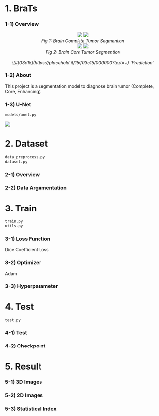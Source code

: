 # 1. BraTs

### 1-1) Overview
<div align="center">
  <img src="https://i.imgur.com/emAFrL1.gif">  <img src="https://i.imgur.com/dGrmh2x.gif">
  <br>
  <em align="center">Fig 1: Brain Complete Tumor Segmention</em>
  <br>
  <img src="https://i.imgur.com/n0WAMwh.gif">  <img src="https://i.imgur.com/PFTwmVb.gif">
  <br>
  <em align="center">Fig 2: Brain Core Tumor Segmention</em>
  <br>
  <br>
  <em align="center"> ![#f03c15](https://placehold.it/15/f03c15/000000?text=+) `Prediction`</em>
</div>


### 1-2) About
This project is a segmentation model to diagnose brain tumor (Complete, Core, Enhancing). 

### 1-3) U-Net

```bash
models/unet.py
```

![](https://lmb.informatik.uni-freiburg.de/people/ronneber/u-net/u-net-architecture.png)


# 2. Dataset
```bash
data_preprocess.py
dataset.py
```
### 2-1) Overview

### 2-2) Data Argumentation

# 3. Train
```bash
train.py
utils.py
```

### 3-1) Loss Function
Dice Coefficient Loss

### 3-2) Optimizer
Adam 

### 3-3) Hyperparameter

# 4. Test
```bash
test.py
```
### 4-1) Test

### 4-2) Checkpoint


# 5. Result
### 5-1) 3D Images
### 5-2) 2D Images
### 5-3) Statistical Index
